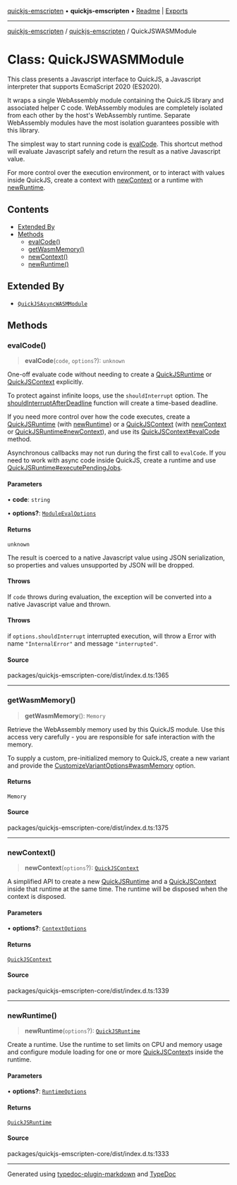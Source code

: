 [quickjs-emscripten](../../packages.md) • **quickjs-emscripten** • [Readme](../README.md) \| [Exports](../exports.md)

***

[quickjs-emscripten](../../packages.md) / [quickjs-emscripten](../exports.md) / QuickJSWASMModule

# Class: QuickJSWASMModule

This class presents a Javascript interface to QuickJS, a Javascript interpreter
that supports EcmaScript 2020 (ES2020).

It wraps a single WebAssembly module containing the QuickJS library and
associated helper C code. WebAssembly modules are completely isolated from
each other by the host's WebAssembly runtime. Separate WebAssembly modules
have the most isolation guarantees possible with this library.

The simplest way to start running code is [evalCode](QuickJSWASMModule.md#evalcode). This shortcut
method will evaluate Javascript safely and return the result as a native
Javascript value.

For more control over the execution environment, or to interact with values
inside QuickJS, create a context with [newContext](QuickJSWASMModule.md#newcontext) or a runtime with
[newRuntime](QuickJSWASMModule.md#newruntime).

## Contents

- [Extended By](QuickJSWASMModule.md#extended-by)
- [Methods](QuickJSWASMModule.md#methods)
  - [evalCode()](QuickJSWASMModule.md#evalcode)
  - [getWasmMemory()](QuickJSWASMModule.md#getwasmmemory)
  - [newContext()](QuickJSWASMModule.md#newcontext)
  - [newRuntime()](QuickJSWASMModule.md#newruntime)

## Extended By

- [`QuickJSAsyncWASMModule`](QuickJSAsyncWASMModule.md)

## Methods

### evalCode()

> **evalCode**(`code`, `options`?): `unknown`

One-off evaluate code without needing to create a [QuickJSRuntime](QuickJSRuntime.md) or
[QuickJSContext](QuickJSContext.md) explicitly.

To protect against infinite loops, use the `shouldInterrupt` option. The
[shouldInterruptAfterDeadline](../exports.md#shouldinterruptafterdeadline) function will create a time-based deadline.

If you need more control over how the code executes, create a
[QuickJSRuntime](QuickJSRuntime.md) (with [newRuntime](QuickJSWASMModule.md#newruntime)) or a [QuickJSContext](QuickJSContext.md) (with
[newContext](QuickJSWASMModule.md#newcontext) or [QuickJSRuntime#newContext](QuickJSRuntime.md#newcontext)), and use its
[QuickJSContext#evalCode](QuickJSContext.md#evalcode) method.

Asynchronous callbacks may not run during the first call to `evalCode`. If
you need to work with async code inside QuickJS, create a runtime and use
[QuickJSRuntime#executePendingJobs](QuickJSRuntime.md#executependingjobs).

#### Parameters

• **code**: `string`

• **options?**: [`ModuleEvalOptions`](../interfaces/ModuleEvalOptions.md)

#### Returns

`unknown`

The result is coerced to a native Javascript value using JSON
serialization, so properties and values unsupported by JSON will be dropped.

#### Throws

If `code` throws during evaluation, the exception will be
converted into a native Javascript value and thrown.

#### Throws

if `options.shouldInterrupt` interrupted execution, will throw a Error
with name `"InternalError"` and  message `"interrupted"`.

#### Source

packages/quickjs-emscripten-core/dist/index.d.ts:1365

***

### getWasmMemory()

> **getWasmMemory**(): `Memory`

Retrieve the WebAssembly memory used by this QuickJS module.
Use this access very carefully - you are responsible for safe interaction with the memory.

To supply a custom, pre-initialized memory to QuickJS, create a new variant
and provide the [CustomizeVariantOptions#wasmMemory](../interfaces/CustomizeVariantOptions.md#wasmmemory) option.

#### Returns

`Memory`

#### Source

packages/quickjs-emscripten-core/dist/index.d.ts:1375

***

### newContext()

> **newContext**(`options`?): [`QuickJSContext`](QuickJSContext.md)

A simplified API to create a new [QuickJSRuntime](QuickJSRuntime.md) and a
[QuickJSContext](QuickJSContext.md) inside that runtime at the same time. The runtime will
be disposed when the context is disposed.

#### Parameters

• **options?**: [`ContextOptions`](../interfaces/ContextOptions.md)

#### Returns

[`QuickJSContext`](QuickJSContext.md)

#### Source

packages/quickjs-emscripten-core/dist/index.d.ts:1339

***

### newRuntime()

> **newRuntime**(`options`?): [`QuickJSRuntime`](QuickJSRuntime.md)

Create a runtime.
Use the runtime to set limits on CPU and memory usage and configure module
loading for one or more [QuickJSContext](QuickJSContext.md)s inside the runtime.

#### Parameters

• **options?**: [`RuntimeOptions`](../interfaces/RuntimeOptions.md)

#### Returns

[`QuickJSRuntime`](QuickJSRuntime.md)

#### Source

packages/quickjs-emscripten-core/dist/index.d.ts:1333

***

Generated using [typedoc-plugin-markdown](https://www.npmjs.com/package/typedoc-plugin-markdown) and [TypeDoc](https://typedoc.org/)
